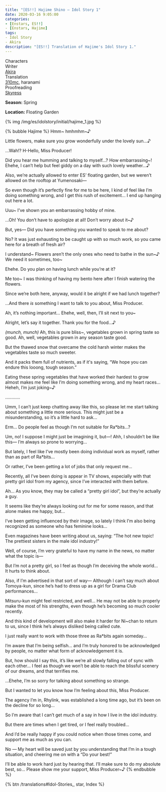 ```yaml
---
title: "[ES!!] Hajime Shino – Idol Story 1"
date: 2020-03-16 9:05:00
categories:
- [Enstars, ES!!]
- [Enstars, Hajime]
tags:
- Idol Story
- Akira
description: "[ES!!] Translation of Hajime's Idol Story 1."
---
```

<div class="three-wrapper" style="--storyColor:#5ac189;--storyColor-rgb:90,193,137;--storyColor-h:147.4;--storyColor-s:45.4%;--storyColor-l:55.5%;">
    <div class="info-area">
        <div class="info">
            <div class="info-item characters">
                <div class="label">
                    Characters
                </div>
                <div class="value">
								<a href="/categories/Enstars/Hajime" character="Hajime"></a>
                </div>
            </div>
            <div class="info-item one">
                <div class="label">
                    Writer
                </div>
                <div class="value">
                    <a href="/tags/Akira/">Akira</a>
                </div>
            </div>
            <div class="info-item two">
                <div class="label">
                    Translation
                </div>
                <div class="value">
                    <a href="/about">310mc</a>, haranami
                </div>
            </div>
            <div class="info-item three">
                <div class="label">
                   Proofreading
                </div>
                <div class="value">
                    <a href="https://twitter.com/skyress_tl">Skyress</a>
                </div>
            </div>
        </div>
    </div>
</div>

<!-- more -->

<div class="msr-season spring">
    <p><span><b>Season:</b> Spring</span></p>
</div>

<div class="msr-location">
    <p><span><b>Location:</b> Floating Garden</span></p>
</div>

{% img /img/es/idolstory/initial/hajime_1.jpg %}

{% bubble Hajime %}
Hmm\~ hmhmhm\~♪

Little flowers, make sure you grow wonderfully under the lovely sun…♪

…Wah!? H-Hello, Miss Producer!

Did you hear me humming and talking to myself…? How embarrassing~! Ehehe, I can’t help but feel giddy on a day with such lovely weather…♪

Also, we’re actually allowed to enter ES’ floating garden, but we weren’t allowed on the rooftop at Yumenosaki—

So even though it’s perfectly fine for me to be here, I kind of feel like I’m doing something wrong, and I get this rush of excitement… I end up hanging out here a lot.

Uuu~ I’ve shown you an embarrassing hobby of mine.

…Oh! You don’t have to apologize at all! Don’t worry about it~♪

But, yes— Did you have something you wanted to speak to me about?

No? It was just exhausting to be caught up with so much work, so you came here for a breath of fresh air?

I understand\~ Flowers aren’t the only ones who need to bathe in the sun\~♪ We need it sometimes, too\~

Ehehe. Do you plan on having lunch while you’re at it?

Me too~ I was thinking of having my bento here after I finish watering the flowers.

Since we’re both here, anyway, would it be alright if we had lunch together?

…And there *is* something I want to talk to you about, Miss Producer.

Ah, it’s nothing important… Ehehe, well, then, I’ll sit next to you~

Alright, let’s say it together. Thank you for the food…♪

*<th>(munch, munch)</th>* Ah, this is pure bliss~, vegetables grown in spring taste so good. Ah, well, vegetables grown in any season taste good.

But the thawed snow that overcame the cold harsh winter makes the vegetables taste so much sweeter.

And it packs them full of nutrients, as if it's saying, “We hope you can endure this looong, tough season.”

Eating these spring vegetables that have worked their hardest to grow almost makes me feel like I’m doing something wrong, and my heart races… Heheh, I’m just joking~♪

…………

Umm, I can’t just keep chatting away like this, so please let me start talking about something a little more serious. This might just be a misunderstanding, so it’s a little hard to ask…

Erm… Do people feel as though I’m not suitable for Ra*bits…?

Um, no! I suppose I might just be imagining it, but—! Ahh, I shouldn’t be like this— I’m always so prone to worrying…

But lately, I feel like I’ve mostly been doing individual work as myself, rather than as part of Ra*bits…

Or rather, I’ve been getting a lot of jobs that only request me…

Recently, all I’ve been doing is appear in TV shows, especially with that pretty girl idol from my agency, since I’ve interacted with them before.

Ah… As you know, they may be called a “pretty girl idol”, but they’re actually a guy.

It seems like they’re always looking out for me for some reason, and that alone makes me happy, but…

I’ve been getting influenced by their image, so lately I think I’m also being recognized as someone who has feminine looks…

Even magazines have been writing about us, saying: “The hot new topic! The prettiest sisters in the male idol industry!”

Well, of course, I’m very grateful to have my name in the news, no matter what the topic is—

But I’m not a pretty girl, so I feel as though I’m deceiving the whole world… It hurts to think about.

Also, if I’m advertised in that sort of way— Although I can’t say much about Tomoya-kun, since he’s had to dress up as a girl for Drama Club performances…

Mitsuru-kun might feel restricted, and well… He may not be able to properly make the most of his strengths, even though he’s becoming so much cooler recently.

And this kind of development will also make it harder for Ni~chan to return to us, since I think he’s always disliked being called cute.

I just really want to work with those three as Ra*bits again someday…

I’m aware that I’m being selfish… and I’m truly honored to be acknowledged by people, no matter what form of acknowledgement it is.

But, how should I say this, it’s like we’re all slowly falling out of sync with each other… I feel as though we won’t be able to reach the blissful scenery of our dreams, and that terrifies me.

…Ehehe, I’m so sorry for talking about something so strange.

But I wanted to let you know how I’m feeling about this, Miss Producer.

The agency I’m in, Rhylink, was established a long time ago, but it’s been on the decline for so long…

So I’m aware that I can’t get much of a say in how I live in the idol industry.

But there are times when I get tired, or I feel really troubled…

And I’d be really happy if you could notice when those times come, and support me as much as you can.

No — My heart will be saved just by you understanding that I’m in a tough situation, and cheering me on with a “Do your best!”

I’ll be able to work hard just by hearing that. I’ll make sure to do my absolute best, so… Please show me your support, Miss Producer~♪
{% endbubble %}

<div toc>{% btn /translations#Idol-Stories,, star, Index %}</div>
